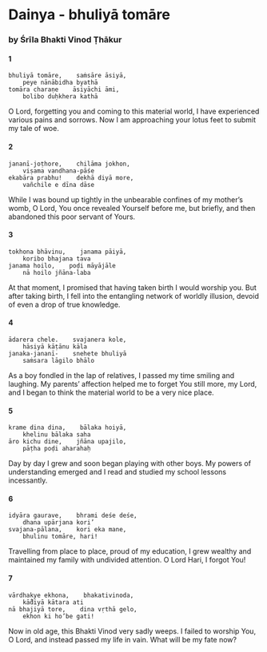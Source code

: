 # Dainya - bhuliyā tomāre

### by Śrīla Bhakti Vinod Ṭhākur

#### 1

    bhuliyā tomāre,    saṁsāre āsiyā,
        peye nānābidha byathā
    tomāra charaṇe    āsiyāchi āmi,
        bolibo duḥkhera kathā

O Lord, forgetting you and coming to this material world, I have experienced various pains and sorrows. Now I am approaching your lotus feet to submit my tale of woe.

#### 2

    jananī-joṭhore,    chilāma jokhon,
        viṣama vandhana-pāśe
    ekabāra prabhu!    dekhā diyā more,
        vañchile e dīna dāse

While I was bound up tightly in the unbearable confines of my mother’s womb, O Lord, You once revealed Yourself before me, but briefly, and then abandoned this poor servant of Yours.

#### 3

    tokhona bhāvinu,    janama pāiyā,
        koribo bhajana tava
    janama hoilo,    poḍi māyājāle
        nā hoilo jñāna-laba

At that moment, I promised that having taken birth I would worship you. But after taking birth, I fell into the entangling network of worldly illusion, devoid of even a drop of true knowledge.

#### 4

    ādarera chele.    svajanera kole,
        hāsiyā kāṭānu kāla
    janaka-jananī-    snehete bhuliyā
        saṁsara lāgilo bhālo

As a boy fondled in the lap of relatives, I passed my time smiling and laughing. My parents’ affection helped me to forget You still more, my Lord, and I began to think the material world to be a very nice place.

#### 5

    krame dina dina,    bālaka hoiyā,
        khelinu bālaka saha
    āro kichu dine,    jñāna upajilo,
        pāṭha poḍi aharahaḥ

Day by day I grew and soon began playing with other boys. My powers of understanding emerged and I read and studied my school lessons incessantly.

#### 6

    idyāra gaurave,    bhrami deśe deśe,
        dhana upārjana kori’
    svajana-pālana,    kori eka mane,
        bhulinu tomāre, hari!

Travelling from place to place, proud of my education, I grew wealthy and maintained my family with undivided attention. O Lord Hari, I forgot You!

#### 7

    vārdhakye ekhona,    bhakativinoda,
        kā̐diyā kātara ati
    nā bhajiyā tore,    dina vṛthā gelo,
        ekhon ki ho’be gati!

Now in old age, this Bhakti Vinod very sadly weeps. I failed to worship You, O Lord, and instead passed my life in vain. What will be my fate now?

